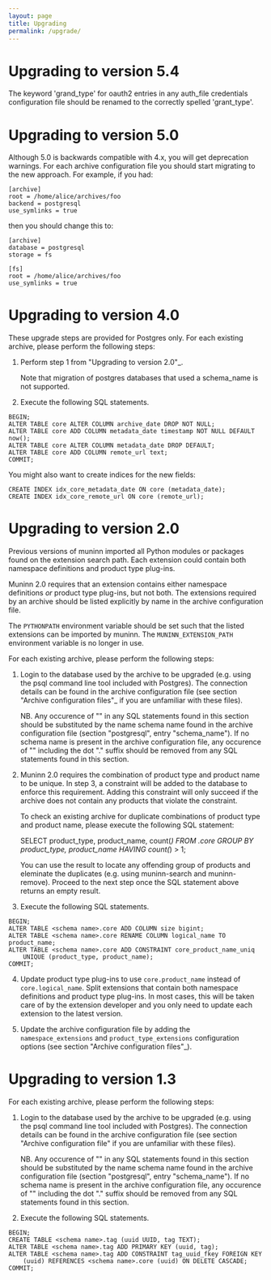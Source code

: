 ```yaml
---
layout: page
title: Upgrading
permalink: /upgrade/
---
```


# Upgrading to version 5.4

The keyword 'grand_type' for oauth2 entries in any auth_file credentials
configuration file should be renamed to the correctly spelled 'grant_type'.

# Upgrading to version 5.0

Although 5.0 is backwards compatible with 4.x, you will get deprecation
warnings. For each archive configuration file you should start migrating to
the new approach. For example, if you had:

```
[archive]
root = /home/alice/archives/foo
backend = postgresql
use_symlinks = true
```

then you should change this to:

```
[archive]
database = postgresql
storage = fs

[fs]
root = /home/alice/archives/foo
use_symlinks = true
```

# Upgrading to version 4.0

These upgrade steps are provided for Postgres only.
For each existing archive, please perform the following steps:

1. Perform step 1 from "Upgrading to version 2.0"_.

   Note that migration of postgres databases that used a schema_name is not
   supported.

2. Execute the following SQL statements.

```
BEGIN;
ALTER TABLE core ALTER COLUMN archive_date DROP NOT NULL;
ALTER TABLE core ADD COLUMN metadata_date timestamp NOT NULL DEFAULT now();
ALTER TABLE core ALTER COLUMN metadata_date DROP DEFAULT;
ALTER TABLE core ADD COLUMN remote_url text;
COMMIT;
```

You might also want to create indices for the new fields:

```
CREATE INDEX idx_core_metadata_date ON core (metadata_date);
CREATE INDEX idx_core_remote_url ON core (remote_url);
```

# Upgrading to version 2.0

Previous versions of muninn imported all Python modules or packages found on
the extension search path. Each extension could contain both namespace
definitions and product type plug-ins.

Muninn 2.0 requires that an extension contains either namespace definitions
_or_ product type plug-ins, but not both. The extensions required by an archive
should be listed explicitly by name in the archive configuration file.

The ``PYTHONPATH`` environment variable should be set such that the listed
extensions can be imported by muninn. The ``MUNINN_EXTENSION_PATH`` environment
variable is no longer in use.

For each existing archive, please perform the following steps:

1. Login to the database used by the archive to be upgraded (e.g. using the
   psql command line tool included with Postgres). The connection details can
   be found in the archive configuration file (see section "Archive
   configuration files"_ if you are unfamiliar with these files).

   NB. Any occurence of "<schema name>" in any SQL statements found in this
   section should be substituted by the name schema name found in the archive
   configuration file (section "postgresql", entry "schema_name"). If no
   schema name is present in the archive configuration file, any occurence of
   "<schema name>" including the dot "." suffix should be removed from any
   SQL statements found in this section.

2. Muninn 2.0 requires the combination of product type and product name to be
   unique. In step 3, a constraint will be added to the database to enforce
   this requirement. Adding this constraint will only succeed if the archive
   does not contain any products that violate the constraint.

   To check an existing archive for duplicate combinations of product type and
   product name, please execute the following SQL statement:

     SELECT product_type, product_name, count(*) FROM <schema name>.core
         GROUP BY product_type, product_name HAVING count(*) > 1;

   You can use the result to locate any offending group of products and
   eleminate the duplicates (e.g. using muninn-search and muninn-remove).
   Proceed to the next step once the SQL statement above returns an empty
   result.

3. Execute the following SQL statements.

```
BEGIN;
ALTER TABLE <schema name>.core ADD COLUMN size bigint;
ALTER TABLE <schema name>.core RENAME COLUMN logical_name TO product_name;
ALTER TABLE <schema name>.core ADD CONSTRAINT core_product_name_uniq
    UNIQUE (product_type, product_name);
COMMIT;
```

4. Update product type plug-ins to use ``core.product_name`` instead of
   ``core.logical_name``. Split extensions that contain both namespace
   definitions and product type plug-ins. In most cases, this will be taken
   care of by the extension developer and you only need to update each
   extension to the latest version.

5. Update the archive configuration file by adding the ``namespace_extensions``
   and ``product_type_extensions`` configuration options (see section
   "Archive configuration files"_).

# Upgrading to version 1.3

For each existing archive, please perform the following steps:

1. Login to the database used by the archive to be upgraded (e.g. using the
   psql command line tool included with Postgres). The connection details can
   be found in the archive configuration file (see section "Archive
   configuration file" if you are unfamiliar with these files).

   NB. Any occurence of "<schema name>" in any SQL statements found in this
   section should be substituted by the name schema name found in the archive
   configuration file (section "postgresql", entry "schema_name"). If no
   schema name is present in the archive configuration file, any occurence of
   "<schema name>" including the dot "." suffix should be removed from any
   SQL statements found in this section.

2. Execute the following SQL statements.

```
BEGIN;
CREATE TABLE <schema name>.tag (uuid UUID, tag TEXT);
ALTER TABLE <schema name>.tag ADD PRIMARY KEY (uuid, tag);
ALTER TABLE <schema name>.tag ADD CONSTRAINT tag_uuid_fkey FOREIGN KEY
    (uuid) REFERENCES <schema name>.core (uuid) ON DELETE CASCADE;
COMMIT;
```
